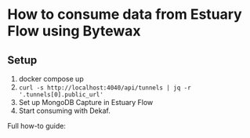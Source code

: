# How to consume data from Estuary Flow using Bytewax

## Setup

1. docker compose up
2. `curl -s http://localhost:4040/api/tunnels | jq -r '.tunnels[0].public_url'`
3. Set up MongoDB Capture in Estuary Flow
4. Start consuming with Dekaf.

Full how-to guide: 